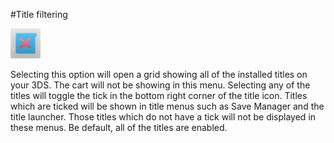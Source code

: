 #Title filtering

![Title filtering icon](images/titlefiltericon.png)<br>

Selecting this option will open a grid showing all of the installed titles on your 3DS. The cart will not be showing in this menu. Selecting any of the titles will toggle the tick in the bottom right corner of the title icon. Titles which are ticked will be shown in title menus such as Save Manager and the title launcher. Those titles which do not have a tick will not be displayed in these menus. Be default, all of the titles are enabled.
